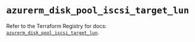 # `azurerm_disk_pool_iscsi_target_lun`

Refer to the Terraform Registry for docs: [`azurerm_disk_pool_iscsi_target_lun`](https://registry.terraform.io/providers/hashicorp/azurerm/3.96.0/docs/resources/disk_pool_iscsi_target_lun).
